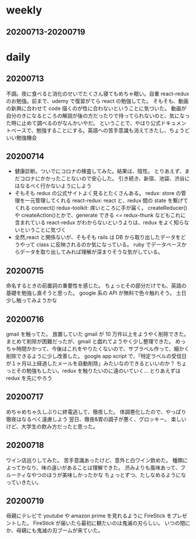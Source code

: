# weekly

## 20200713-20200719

# daily

## 20200713

不調。夜に食べると消化のせいでたくさん寝てもめちゃ眠い。自重
react-redux のお勉強。前まで、udemy で復習がてら react の勉強してた。
そもそも、動画の新興に合わせて code 描くのが性に合わないということに気づいた。
動画が自分のきになるところの解説が後の方だったりで待ってられないのと、気になった時に止めて調べるのがなんかいやだ。
ということで、やはり公式ドキュメントベースで、勉強することにする。英語への苦手意識も消えてきたし、ちょうどいい勉強機会

## 20200714

- 健康診断。ついでにコロナの検査してみた。結果は、陰性。
  とりあえず、まだコロナにかかったことないので安心した。
  引き続き、新宿、池袋、渋谷にはなるべく行かないようにしよう
- そもそも redux の公式サイトよく見るとたくさんある。
  redux: store の管理を一元管理してくれる
  react-redux: react と、redux 間の state を繋げてくれる connect()
  redux-toolkit: 痒いところに手が届く。 createReducer() や createAction()とかで、generate できる <= redux-thunk などもこれに含まれている
  react-redux がわからないというよりは、redux をよく知らないということに気づく
- 全然,react と関係ないが、そもそも rails は DB から取り出したデータをどうやって class に反映されるのか気になっている。
  ruby でデータベースからデータを取り出してみれば理解が深まりそうな気がしている。

## 20200715

命名するときの前置詞の重要性を感じた。
ちょっとその部分だけでも、英語の基礎を勉強し直そうと思った。
google 系の API が無料で色々触れそう。
土日少し触ってみようかな

## 20200716

gmail を触ってた。
放置していた gmail が 10 万件以上をようやく削除できた。
まとめて削除が困難だったが、gmail と戯れてようやく少し整理できた。
めっちゃ時間かかって、今後はこれをやりたくないので、サブラベル作って、細かく削除できるように少し改善した。
google app script で、「特定ラベルの受信日が１ヶ月以上経過したメールを自動削除」みたいなのできるといいのか？
ちょっとその勉強もしたい。redux を触りたいのに遠のいていく...
とりあえずは redux を先にやろう

## 20200717

めちゃめちゃ久しぶりに終電逃して、徹夜した。
体調悪化したので、やっぱり徹夜はなるべく遠慮しよう
翌日、徹夜&胃の調子が悪く、グロッキー。
楽しいけど、大学生の飲み方だったと思った。

## 20200718

ワイン店巡りしてみた。
苦手意識あったけど、意外と白ワイン飲めた。
種類によってかなり、味の違いがあることは理解できた。
渋みよりも風味あって、フルーティなやつのほうが美味しかったかな
ちょっとずつ、たしなめるようになっていきたい。

## 20200719

母親にテレビで youtube や amazon prime を見れるように FireStick をプレゼントした。
FireStick が届いたら最初に観たいのは鬼滅の刃らしい。
いつの間にか、母親にも鬼滅の刃ブームが来ていた。
